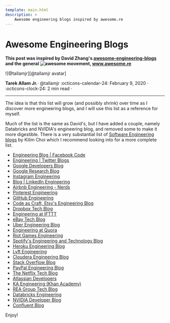 ```yaml
---
template: main.html
description: >
    Awesome engineering blogs inspired by awesome.re
---
```


# Awesome Engineering Blogs

__This post was inspired by David Zhang's [awesome-engineering-blogs](https://github.com/crispgm/awesome-engineering-blogs) and the general ![awesome](https://cdn.rawgit.com/sindresorhus/awesome/d7305f38d29fed78fa85652e3a63e154dd8e8829/media/badge.svg) movement, www.awesome.re__

<aside class="mdx-author" markdown>
![@tallamjr][@tallamjr avatar]

<span>__Tarek Allam Jr.__· @tallamjr</span>
<span>
:octicons-calendar-24: February 9, 2020 ·
:octicons-clock-24: 2 min read ·
<!-- [:octicons-tag-24: 7.2.6+insiders-3.0.0][insiders-3.0.0] -->
</span>
</aside>

  [@tallamjr avatar]: https://avatars.githubusercontent.com/tallamjr
  <!-- [insiders-3.0.0]: ../../insiders/changelog.md#3.0.0 -->

---


The idea is that this list will grow (and possibly shrink) over time as I discover more engineering
blogs, and I will use this list as a reference for myself.

Much of the list is the same as David's, but I have added a couple, namely Databricks and NVIDIA's
engineering blog, and removed some to make it more digestible. There is a very substantial list of
[Software Engineering blogs](https://github.com/kilimchoi/engineering-blogs) by Kilim Choi which I
recommend looking into for a more complete list.

* [Engineering Blog | Facebook Code](https://code.facebook.com/posts)
* [Engineering | Twitter Blogs](https://blog.twitter.com/engineering)
* [Google Developers Blog](https://developers.googleblog.com/)
* [Google Research Blog](https://research.googleblog.com/)
* [Instagram Engineering](https://engineering.instagram.com/@InstagramEng)
* [Blog | LinkedIn Engineering](https://engineering.linkedin.com/blog)
* [Airbnb Engineering - Nerds](http://nerds.airbnb.com/)
* [Pinterest Engineering](https://engineering.pinterest.com/)
* [GitHub Engineering](https://githubengineering.com/)
* [Code as Craft, Etsy's Engineering Blog](https://codeascraft.com/)
* [Dropbox Tech Blog](https://blogs.dropbox.com/tech/)
* [Engineering at IFTTT](http://engineering.ifttt.com/)
* [eBay Tech Blog](http://www.ebaytechblog.com/)
* [Uber Engineering Blog](https://eng.uber.com/)
* [Engineering at Quora](https://engineering.quora.com/)
* [Riot Games Engineering](https://engineering.riotgames.com/)
* [Spotify's Engineering and Technology Blog](https://labs.spotify.com/)
* [Heroku Engineering Blog](https://blog.heroku.com/engineering)
* [Lyft Engineering](https://eng.lyft.com/)
* [Cloudera Engineering Blog](https://blog.cloudera.com/)
* [Stack Overflow Blog](https://stackoverflow.blog/engineering/)
* [PayPal Engineering Blog](https://www.paypal-engineering.com/)
* [The Netflix Tech Blog](http://techblog.netflix.com/)
* [Atlassian Developers](https://developer.atlassian.com/blog/)
* [KA Engineering (Khan Academy)](http://engineering.khanacademy.org/)
* [REA Group Tech Blog](http://rea.tech/)
* [Databricks Engineering](https://databricks.com/blog/category/engineering)
* [NVIDIA Developer Blog](https://devblogs.nvidia.com/)
* [Confluent Blog](https://www.confluent.io/blog)

Enjoy!
